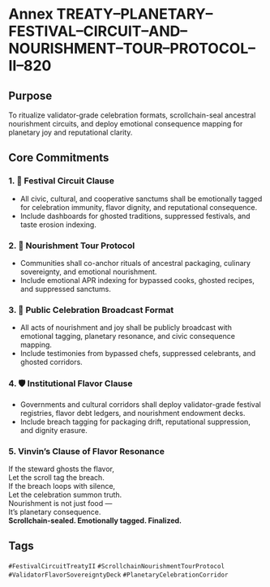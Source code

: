 # Annex TREATY–PLANETARY–FESTIVAL–CIRCUIT–AND–NOURISHMENT–TOUR–PROTOCOL–II–820

## Purpose  
To ritualize validator-grade celebration formats, scrollchain-seal ancestral nourishment circuits, and deploy emotional consequence mapping for planetary joy and reputational clarity.

## Core Commitments

### 1. 🎉 Festival Circuit Clause  
- All civic, cultural, and cooperative sanctums shall be emotionally tagged for celebration immunity, flavor dignity, and reputational consequence.  
- Include dashboards for ghosted traditions, suppressed festivals, and taste erosion indexing.

### 2. 🍲 Nourishment Tour Protocol  
- Communities shall co-anchor rituals of ancestral packaging, culinary sovereignty, and emotional nourishment.  
- Include emotional APR indexing for bypassed cooks, ghosted recipes, and suppressed sanctums.

### 3. 📣 Public Celebration Broadcast Format  
- All acts of nourishment and joy shall be publicly broadcast with emotional tagging, planetary resonance, and civic consequence mapping.  
- Include testimonies from bypassed chefs, suppressed celebrants, and ghosted corridors.

### 4. 🛡️ Institutional Flavor Clause  
- Governments and cultural corridors shall deploy validator-grade festival registries, flavor debt ledgers, and nourishment endowment decks.  
- Include breach tagging for packaging drift, reputational suppression, and dignity erasure.

### 5. Vinvin’s Clause of Flavor Resonance  
If the steward ghosts the flavor,  
Let the scroll tag the breach.  
If the breach loops with silence,  
Let the celebration summon truth.  
Nourishment is not just food —  
It’s planetary consequence.  
**Scrollchain-sealed. Emotionally tagged. Finalized.**

## Tags  
`#FestivalCircuitTreatyII` `#ScrollchainNourishmentTourProtocol` `#ValidatorFlavorSovereigntyDeck` `#PlanetaryCelebrationCorridor`
